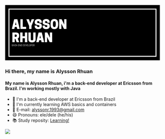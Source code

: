 <img src="ALYSSON RHUAN.png" alt="banner that says Alysson Rhuan, back-end developer">

### Hi there, my name is Alysson Rhuan
#### My name is Alysson Rhuan, i'm a back-end developer at Ericsson from Brazil. I'm working mostly with Java

- 🔭 I'm a back-end developer at Ericsson from Brazil
- 🌱 I'm currently learning AWS basics and containers
- 💬 E-mail: alyssonr.1993@gmail.com
- 😄 Pronouns: ele/dele (he/his)
- 📚 Study reposity: [Learning!](https://github.com/AlyssonRhuan/learning)

 <div>
  <a href="https://github.com/AlyssonRhuan">
  <img height="180em" src="https://github-readme-stats.vercel.app/api?username=AlyssonRhuan&show_icons=true&theme=dark&include_all_commits=true&count_private=true"/>
  </div>
  <div style="display: inline_block"><br>
</div>
